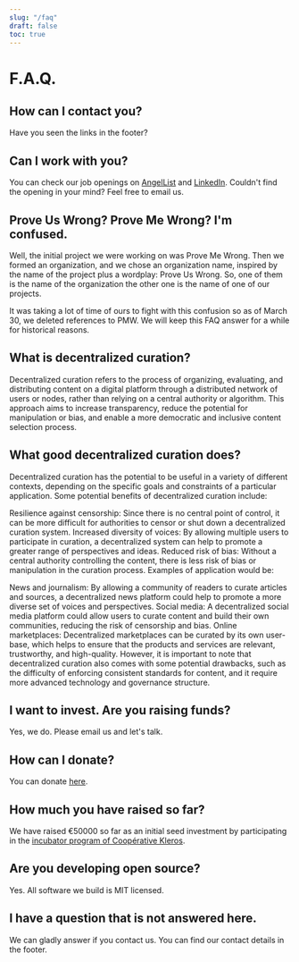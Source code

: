 ```yaml
---
slug: "/faq"
draft: false
toc: true
---
```


# F.A.Q.

## How can I contact you?

Have you seen the links in the footer?

## Can I work with you?

You can check our job openings on [AngelList](https://angel.co/company/prove-us-wrong) and [LinkedIn](https://www.linkedin.com/company/prove-us-wrong/). Couldn't find the opening 
in your mind? Feel free to email us.

## Prove Us Wrong? Prove Me Wrong? I'm confused.

Well, the initial project we were working on was Prove Me Wrong. Then we formed an organization, and we chose an organization name, inspired by the name of the project plus a wordplay: Prove Us Wrong. So, one of them is the name of the organization the other one is the name of one of our projects.

It was taking a lot of time of ours to fight with this confusion so as of March 30, we deleted references to PMW. We will keep this 
FAQ answer for a while 
for historical reasons.

## What is decentralized curation?

Decentralized curation refers to the process of organizing, evaluating, and distributing content on a digital platform through a distributed network of users or nodes, rather than relying on a central authority or algorithm. This approach aims to increase transparency, reduce the potential for manipulation or bias, and enable a more democratic and inclusive content selection process.

## What good decentralized curation does?

Decentralized curation has the potential to be useful in a variety of different contexts, depending on the specific goals and constraints of a particular application. Some potential benefits of decentralized curation include:

Resilience against censorship: Since there is no central point of control, it can be more difficult for authorities to censor or shut down a decentralized curation system.
Increased diversity of voices: By allowing multiple users to participate in curation, a decentralized system can help to promote a greater range of perspectives and ideas.
Reduced risk of bias: Without a central authority controlling the content, there is less risk of bias or manipulation in the curation process.
Examples of application would be:

News and journalism: By allowing a community of readers to curate articles and sources, a decentralized news platform could help to promote a more diverse set of voices and perspectives.
Social media: A decentralized social media platform could allow users to curate content and build their own communities, reducing the risk of censorship and bias.
Online marketplaces: Decentralized marketplaces can be curated by its own user-base, which helps to ensure that the products and services are relevant, trustworthy, and high-quality.
However, it is important to note that decentralized curation also comes with some potential drawbacks, such as the difficulty of enforcing consistent standards for content, and it require more advanced technology and governance structure.

## I want to invest. Are you raising funds?

Yes, we do. Please email us and let's talk.

## How can I donate?

You can donate [here](https://giveth.io/project/the-truth-post).

## How much you have raised so far?

We have raised €50000 so far as an initial seed investment by participating in the [incubator program of Coopérative Kleros](https://kleros.io/incubator).

## Are you developing open source?

Yes. All software we build is MIT licensed.

## I have a question that is not answered here.

We can gladly answer if you contact us. You can find our contact details in the footer.
